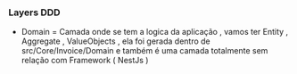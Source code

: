 ### Layers DDD

- Domain = Camada onde se tem a logica da aplicação , vamos ter Entity , Aggregate , ValueObjects , ela foi gerada dentro de src/Core/Invoice/Domain e também é uma camada totalmente sem relação com Framework ( NestJs )